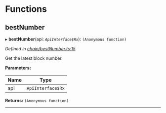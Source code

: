 

# Functions

<a id="bestnumber"></a>

##  bestNumber

▸ **bestNumber**(api: *`ApiInterface$Rx`*): `(Anonymous function)`

*Defined in [chain/bestNumber.ts:15](https://github.com/polkadot-js/api/blob/767a197/packages/api-derive/src/chain/bestNumber.ts#L15)*

Get the latest block number.

**Parameters:**

| Name | Type |
| ------ | ------ |
| api | `ApiInterface$Rx` |

**Returns:** `(Anonymous function)`

___

